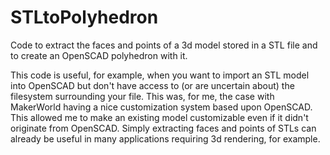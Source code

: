 # STLtoPolyhedron
Code to extract the faces and points of a 3d model stored in a STL file and to create an OpenSCAD polyhedron with it.

This code is useful, for example, when you want to import an STL model into OpenSCAD but don't have access to (or are uncertain about) the filesystem surrounding your file.
This was, for me, the case with MakerWorld having a nice customization system based upon OpenSCAD. This allowed me to make an existing model customizable even if it didn't originate from OpenSCAD. Simply extracting faces and points of STLs can already be useful in many applications requiring 3d rendering, for example.
